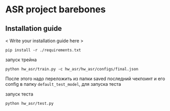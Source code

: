 # ASR project barebones

## Installation guide

< Write your installation guide here >

```shell
pip install -r ./requirements.txt
```

запуск трейна

```
python hw_asr/train.py -c hw_asr/hw_asr/configs/final.json
```

После этого надо переложить из папки saved последний чекпоинт и его config в папку `default_test_model`, для запуска теста

запуск теста

```
python hw_asr/test.py
```

